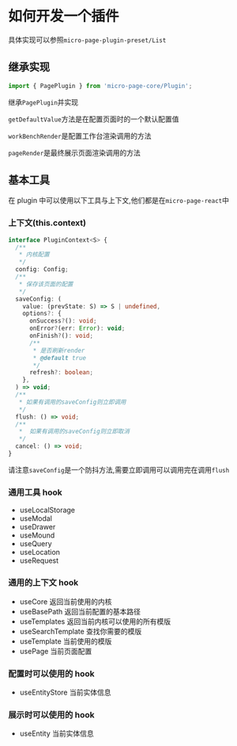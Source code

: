 # 如何开发一个插件

具体实现可以参照`micro-page-plugin-preset/List`

## 继承实现

```ts
import { PagePlugin } from 'micro-page-core/Plugin';
```

继承`PagePlugin`并实现

`getDefaultValue`方法是在配置页面时的一个默认配置值

`workBenchRender`是配置工作台渲染调用的方法

`pageRender`是最终展示页面渲染调用的方法

## 基本工具

在 plugin 中可以使用以下工具与上下文,他们都是在`micro-page-react`中

### 上下文(this.context)

```ts
interface PluginContext<S> {
  /**
   * 内核配置
   */
  config: Config;
  /**
   * 保存该页面的配置
   */
  saveConfig: (
    value: (prevState: S) => S | undefined,
    options?: {
      onSuccess?(): void;
      onError?(err: Error): void;
      onFinish?(): void;
      /**
       * 是否刷新render
       * @default true
       */
      refresh?: boolean;
    },
  ) => void;
  /**
   * 如果有调用的saveConfig则立即调用
   */
  flush: () => void;
  /**
   *  如果有调用的saveConfig则立即取消
   */
  cancel: () => void;
}
```

请注意`saveConfig`是一个防抖方法,需要立即调用可以调用完在调用`flush`

### 通用工具 hook

- useLocalStorage
- useModal
- useDrawer
- useMound
- useQuery
- useLocation
- useRequest

### 通用的上下文 hook

- useCore 返回当前使用的内核
- useBasePath 返回当前配置的基本路径
- useTemplates 返回当前内核可以使用的所有模版
- useSearchTemplate 查找你需要的模版
- useTemplate 当前使用的模版
- usePage 当前页面配置

### 配置时可以使用的 hook

- useEntityStore 当前实体信息

### 展示时可以使用的 hook

- useEntity 当前实体信息
